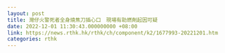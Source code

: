 ```yaml
---
layout: post
title: 灣仔火警死者全身燒焦刀插心口　現場有助燃劑起因可疑
date: 2022-12-01 11:30:43.000000000 +08:00
link: https://news.rthk.hk/rthk/ch/component/k2/1677993-20221201.htm
categories: rthk
---
```



